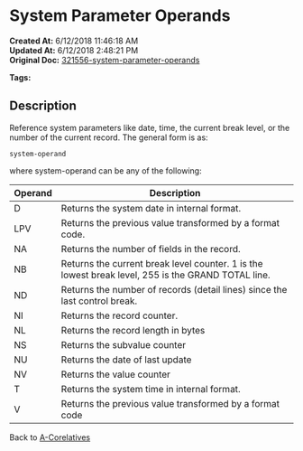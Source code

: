 # System Parameter Operands 

**Created At:** 6/12/2018 11:46:18 AM  
**Updated At:** 6/12/2018 2:48:21 PM  
**Original Doc:** [321556-system-parameter-operands](https://docs.jbase.com/46351-conversion-processing/321556-system-parameter-operands)  

**Tags:**
<badge text='operand' vertical='middle' />
<badge text='jql' vertical='middle' />

## Description

Reference system parameters like date, time, the current break level, or the number of the current record. The general form is as:

```
system-operand
```

where system-operand can be any of the following:


| Operand<br> | Description<br> |
| --- | --- |
| D<br> | Returns the system date in internal format.<br> |
| LPV<br> | Returns the previous value transformed by a format code.<br> |
| NA<br> | Returns the number of fields in the record.<br> |
| NB<br> | Returns the current break level counter. 1 is the lowest break level, 255 is the GRAND TOTAL line.<br> |
| ND<br> | Returns the number of records (detail lines) since the last control break.<br> |
| NI<br> | Returns the record counter.<br> |
| NL<br> | Returns the record length in bytes<br> |
| NS<br> | Returns the subvalue counter<br> |
| NU<br> | Returns the date of last update<br> |
| NV<br> | Returns the value counter<br> |
| T<br> | Returns the system time in internal format.<br> |
| V<br> | Returns the previous value transformed by a format code<br> |




Back to [A-Corelatives](321284-a-correlatives)
